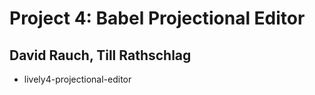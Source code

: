 


# Project 4: Babel Projectional Editor
## David Rauch, Till Rathschlag

- lively4-projectional-editor
